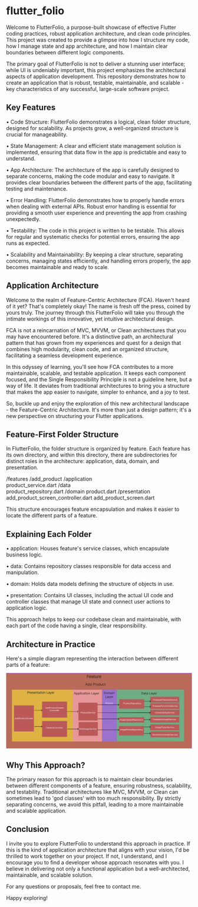 # flutter_folio

Welcome to FlutterFolio, a purpose-built showcase of effective Flutter coding practices, robust application architecture, and clean code principles. This project was created to provide a glimpse into how I structure my code, how I manage state and app architecture, and how I maintain clear boundaries between different logic components.

The primary goal of FlutterFolio is not to deliver a stunning user interface; while UI is undeniably important, this project emphasizes the architectural aspects of application development. This repository demonstrates how to create an application that is robust, testable, maintainable, and scalable - key characteristics of any successful, large-scale software project.

## Key Features

• Code Structure: FlutterFolio demonstrates a logical, clean folder structure, designed for scalability. As projects grow, a well-organized structure is crucial for manageability.

• State Management: A clear and efficient state management solution is implemented, ensuring that data flow in the app is predictable and easy to understand.

• App Architecture: The architecture of the app is carefully designed to separate concerns, making the code modular and easy to navigate. It provides clear boundaries between the different parts of the app, facilitating testing and maintenance.

• Error Handling: FlutterFolio demonstrates how to properly handle errors when dealing with external APIs. Robust error handling is essential for providing a smooth user experience and preventing the app from crashing unexpectedly.

• Testability: The code in this project is written to be testable. This allows for regular and systematic checks for potential errors, ensuring the app runs as expected.

• Scalability and Maintainability: By keeping a clear structure, separating concerns, managing states efficiently, and handling errors properly, the app becomes maintainable and ready to scale.

## Application Architecture

Welcome to the realm of Feature-Centric Architecture (FCA). Haven't heard of it yet? That's completely okay! The name is fresh off the press, coined by yours truly. The journey through this FlutterFolio will take you through the intimate workings of this innovative, yet intuitive architectural design.

FCA is not a reincarnation of MVC, MVVM, or Clean architectures that you may have encountered before. It's a distinctive path, an architectural pattern that has grown from my experiences and quest for a design that combines high modularity, clean code, and an organized structure, facilitating a seamless development experience.

In this odyssey of learning, you'll see how FCA contributes to a more maintainable, scalable, and testable application. It keeps each component focused, and the Single Responsibility Principle is not a guideline here, but a way of life. It deviates from traditional architectures to bring you a structure that makes the app easier to navigate, simpler to enhance, and a joy to test.

So, buckle up and enjoy the exploration of this new architectural landscape - the Feature-Centric Architecture. It's more than just a design pattern; it's a new perspective on structuring your Flutter applications.

## Feature-First Folder Structure

In FlutterFolio, the folder structure is organized by feature. Each feature has its own directory, and within this directory, there are subdirectories for distinct roles in the architecture: application, data, domain, and presentation.

/features
     /add_product
            /application  
                 product_service.dart
            /data  
                 product_repository.dart
            /domain 
                 product.dart
            /presentation   
                 add_product_screen_controller.dart
                 add_product_screen.dart 
                 
This structure encourages feature encapsulation and makes it easier to locate the different parts of a feature. 

## Explaining Each Folder
• application: Houses feature's service classes, which encapsulate business logic.

• data: Contains repository classes responsible for data access and manipulation.

• domain: Holds data models defining the structure of objects in use.

• presentation: Contains UI classes, including the actual UI code and controller classes that manage UI state and connect user actions to application logic.

This approach helps to keep our codebase clean and maintainable, with each part of the code having a single, clear responsibility.

## Architecture in Practice

Here's a simple diagram representing the interaction between different parts of a feature:

![Feature-Centric Architecture Diagram](./assets/sample_architecture_diagram.png)


## Why This Approach?

The primary reason for this approach is to maintain clear boundaries between different components of a feature, ensuring robustness, scalability, and testability. Traditional architectures like MVC, MVVM, or Clean can sometimes lead to 'god classes' with too much responsibility. By strictly separating concerns, we avoid this pitfall, leading to a more maintainable and scalable application.



## Conclusion

I invite you to explore FlutterFolio to understand this approach in practice. If this is the kind of application architecture that aligns with your vision, I'd be thrilled to work together on your project. If not, I understand, and I encourage you to find a developer whose approach resonates with you. I believe in delivering not only a functional application but a well-architected, maintainable, and scalable solution.

For any questions or proposals, feel free to contact me.

Happy exploring!
